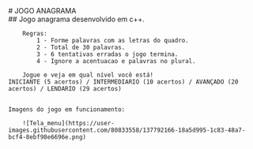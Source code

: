 <div>
# JOGO ANAGRAMA 
</div>

<body>
    ## Jogo anagrama desenvolvido em c++.
    
        Regras:
            1 - Forme palavras com as letras do quadro.
            2 - Total de 30 palavras.
            3 - 6 tentativas erradas o jogo termina.
            4 - Ignore a acentuacao e palavras no plural.

        Jogue e veja em qual nível você está!
    INICIANTE (5 acertos) / INTERMEDIARIO (10 acertos) / AVANÇADO (20 acertos) / LENDARIO (29 acertos)


    Imagens do jogo em funcionamento:

        ![Tela_menu](https://user-images.githubusercontent.com/80833558/137792166-18a5d995-1c83-48a7-bcf4-8ebf98e6696e.png)

</body>